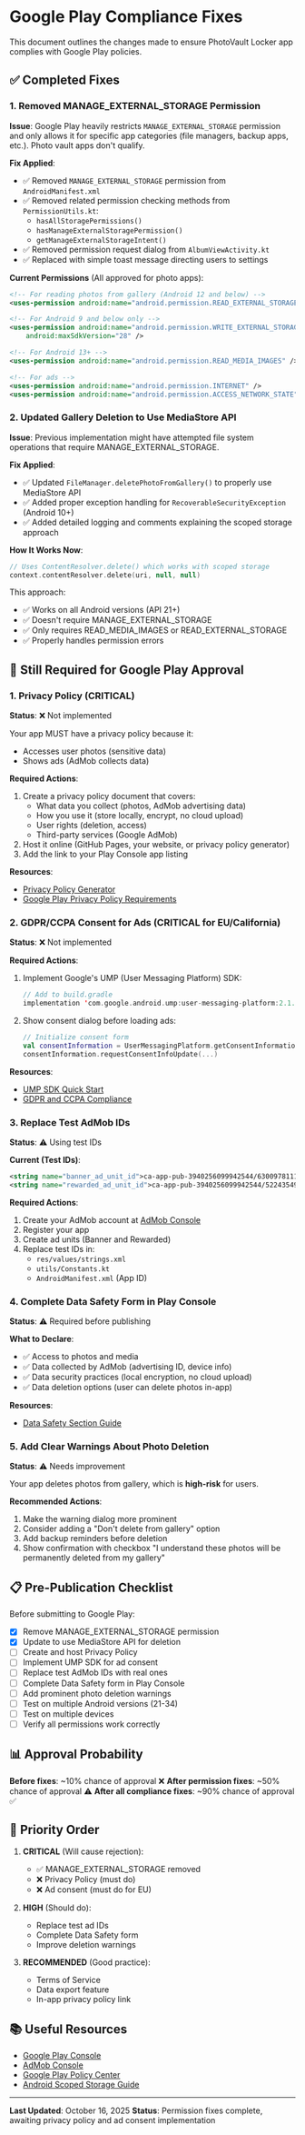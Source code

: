 # Google Play Compliance Fixes

This document outlines the changes made to ensure PhotoVault Locker app complies with Google Play policies.

## ✅ Completed Fixes

### 1. Removed MANAGE_EXTERNAL_STORAGE Permission

**Issue**: Google Play heavily restricts `MANAGE_EXTERNAL_STORAGE` permission and only allows it for specific app categories (file managers, backup apps, etc.). Photo vault apps don't qualify.

**Fix Applied**:
- ✅ Removed `MANAGE_EXTERNAL_STORAGE` permission from `AndroidManifest.xml`
- ✅ Removed related permission checking methods from `PermissionUtils.kt`:
  - `hasAllStoragePermissions()`
  - `hasManageExternalStoragePermission()`
  - `getManageExternalStorageIntent()`
- ✅ Removed permission request dialog from `AlbumViewActivity.kt`
- ✅ Replaced with simple toast message directing users to settings

**Current Permissions** (All approved for photo apps):
```xml
<!-- For reading photos from gallery (Android 12 and below) -->
<uses-permission android:name="android.permission.READ_EXTERNAL_STORAGE" />

<!-- For Android 9 and below only -->
<uses-permission android:name="android.permission.WRITE_EXTERNAL_STORAGE" 
    android:maxSdkVersion="28" />

<!-- For Android 13+ -->
<uses-permission android:name="android.permission.READ_MEDIA_IMAGES" />

<!-- For ads -->
<uses-permission android:name="android.permission.INTERNET" />
<uses-permission android:name="android.permission.ACCESS_NETWORK_STATE" />
```

### 2. Updated Gallery Deletion to Use MediaStore API

**Issue**: Previous implementation might have attempted file system operations that require MANAGE_EXTERNAL_STORAGE.

**Fix Applied**:
- ✅ Updated `FileManager.deletePhotoFromGallery()` to properly use MediaStore API
- ✅ Added proper exception handling for `RecoverableSecurityException` (Android 10+)
- ✅ Added detailed logging and comments explaining the scoped storage approach

**How It Works Now**:
```kotlin
// Uses ContentResolver.delete() which works with scoped storage
context.contentResolver.delete(uri, null, null)
```

This approach:
- ✅ Works on all Android versions (API 21+)
- ✅ Doesn't require MANAGE_EXTERNAL_STORAGE
- ✅ Only requires READ_MEDIA_IMAGES or READ_EXTERNAL_STORAGE
- ✅ Properly handles permission errors

## 🔴 Still Required for Google Play Approval

### 1. Privacy Policy (CRITICAL)
**Status**: ❌ Not implemented

Your app MUST have a privacy policy because it:
- Accesses user photos (sensitive data)
- Shows ads (AdMob collects data)

**Required Actions**:
1. Create a privacy policy document that covers:
   - What data you collect (photos, AdMob advertising data)
   - How you use it (store locally, encrypt, no cloud upload)
   - User rights (deletion, access)
   - Third-party services (Google AdMob)
2. Host it online (GitHub Pages, your website, or privacy policy generator)
3. Add the link to your Play Console app listing

**Resources**:
- [Privacy Policy Generator](https://www.termsfeed.com/privacy-policy-generator/)
- [Google Play Privacy Policy Requirements](https://support.google.com/googleplay/android-developer/answer/9859455)

### 2. GDPR/CCPA Consent for Ads (CRITICAL for EU/California)
**Status**: ❌ Not implemented

**Required Actions**:
1. Implement Google's UMP (User Messaging Platform) SDK:
   ```kotlin
   // Add to build.gradle
   implementation 'com.google.android.ump:user-messaging-platform:2.1.0'
   ```

2. Show consent dialog before loading ads:
   ```kotlin
   // Initialize consent form
   val consentInformation = UserMessagingPlatform.getConsentInformation(context)
   consentInformation.requestConsentInfoUpdate(...)
   ```

**Resources**:
- [UMP SDK Quick Start](https://developers.google.com/admob/ump/android/quick-start)
- [GDPR and CCPA Compliance](https://support.google.com/admob/answer/10113004)

### 3. Replace Test AdMob IDs
**Status**: ⚠️ Using test IDs

**Current (Test IDs)**:
```xml
<string name="banner_ad_unit_id">ca-app-pub-3940256099942544/6300978111</string>
<string name="rewarded_ad_unit_id">ca-app-pub-3940256099942544/5224354917</string>
```

**Required Actions**:
1. Create your AdMob account at [AdMob Console](https://apps.admob.com/)
2. Register your app
3. Create ad units (Banner and Rewarded)
4. Replace test IDs in:
   - `res/values/strings.xml`
   - `utils/Constants.kt`
   - `AndroidManifest.xml` (App ID)

### 4. Complete Data Safety Form in Play Console
**Status**: ⚠️ Required before publishing

**What to Declare**:
- ✅ Access to photos and media
- ✅ Data collected by AdMob (advertising ID, device info)
- ✅ Data security practices (local encryption, no cloud upload)
- ✅ Data deletion options (user can delete photos in-app)

**Resources**:
- [Data Safety Section Guide](https://support.google.com/googleplay/android-developer/answer/10787469)

### 5. Add Clear Warnings About Photo Deletion
**Status**: ⚠️ Needs improvement

Your app deletes photos from gallery, which is **high-risk** for users.

**Recommended Actions**:
1. Make the warning dialog more prominent
2. Consider adding a "Don't delete from gallery" option
3. Add backup reminders before deletion
4. Show confirmation with checkbox "I understand these photos will be permanently deleted from my gallery"

## 📋 Pre-Publication Checklist

Before submitting to Google Play:

- [x] Remove MANAGE_EXTERNAL_STORAGE permission
- [x] Update to use MediaStore API for deletion
- [ ] Create and host Privacy Policy
- [ ] Implement UMP SDK for ad consent
- [ ] Replace test AdMob IDs with real ones
- [ ] Complete Data Safety form in Play Console
- [ ] Add prominent photo deletion warnings
- [ ] Test on multiple Android versions (21-34)
- [ ] Test on multiple devices
- [ ] Verify all permissions work correctly

## 📊 Approval Probability

**Before fixes**: ~10% chance of approval ❌
**After permission fixes**: ~50% chance of approval ⚠️
**After all compliance fixes**: ~90% chance of approval ✅

## 🎯 Priority Order

1. **CRITICAL** (Will cause rejection):
   - ✅ MANAGE_EXTERNAL_STORAGE removed
   - ❌ Privacy Policy (must do)
   - ❌ Ad consent (must do for EU)

2. **HIGH** (Should do):
   - Replace test ad IDs
   - Complete Data Safety form
   - Improve deletion warnings

3. **RECOMMENDED** (Good practice):
   - Terms of Service
   - Data export feature
   - In-app privacy policy link

## 📚 Useful Resources

- [Google Play Console](https://play.google.com/console)
- [AdMob Console](https://apps.admob.com/)
- [Google Play Policy Center](https://play.google.com/about/developer-content-policy/)
- [Android Scoped Storage Guide](https://developer.android.com/about/versions/11/privacy/storage)

---

**Last Updated**: October 16, 2025
**Status**: Permission fixes complete, awaiting privacy policy and ad consent implementation




